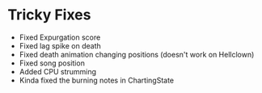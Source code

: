 # Tricky Fixes
- Fixed Expurgation score
- Fixed lag spike on death
- Fixed death animation changing positions (doesn't work on Hellclown)
- Fixed song position
- Added CPU strumming
- Kinda fixed the burning notes in ChartingState
